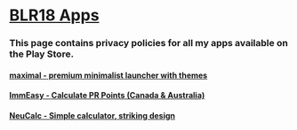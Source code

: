 # [BLR18 Apps](https://play.google.com/store/apps/dev?id=5016084002098863367)
### This page contains privacy policies for all my apps available on the Play Store.

#### [maximal - premium minimalist launcher with themes](maximal.md)

#### [ImmEasy - Calculate PR Points (Canada & Australia)](immeasy.md)

#### [NeuCalc - Simple calculator, striking design](neucalc.md)

